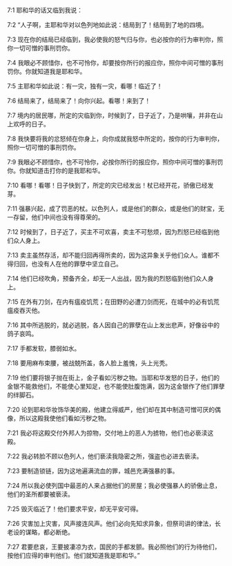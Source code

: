 <a id="1"></a>7:1  耶和华的话又临到我说：  

<a id="2"></a>7:2  “人子啊，主耶和华对以色列地如此说：结局到了！结局到了地的四境。  

<a id="3"></a>7:3  现在你的结局已经临到，我必使我的怒气归与你，也必按你的行为审判你，照你一切可憎的事刑罚你。  

<a id="4"></a>7:4  我眼必不顾惜你，也不可怜你，却要按你所行的报应你，照你中间可憎的事刑罚你。你就知道我是耶和华。  

<a id="5"></a>7:5  主耶和华如此说：有一灾，独有一灾，看哪！临近了！　  

<a id="6"></a>7:6  结局来了，结局来了！向你兴起。看哪！来到了！  

<a id="7"></a>7:7  境内的居民哪，所定的灾临到你，时候到了，日子近了，乃是哄嚷，并非在山上欢呼的日子。  

<a id="8"></a>7:8  我快要将我的忿怒倾在你身上，向你成就我怒中所定的，按你的行为审判你，照你一切可憎的事刑罚你。  

<a id="9"></a>7:9  我眼必不顾惜你，也不可怜你，必按你所行的报应你，照你中间可憎的事刑罚你。你就知道击打你的是我耶和华。  

<a id="10"></a>7:10  看哪！看哪！日子快到了，所定的灾已经发出！杖已经开花，骄傲已经发芽。  

<a id="11"></a>7:11  强暴兴起，成了罚恶的杖。以色列人，或是他们的群众，或是他们的财宝，无一存留，他们中间也没有得尊荣的。  

<a id="12"></a>7:12  时候到了，日子近了，买主不可欢喜，卖主不可愁烦，因为烈怒已经临到他们众人身上。  

<a id="13"></a>7:13  卖主虽然存活，却不能归回再得所卖的，因为这异象关乎他们众人。谁都不得归回，也没有人在他的罪孽中坚立自己。  

<a id="14"></a>7:14  他们已经吹角，预备齐全，却无一人出战，因为我的烈怒临到他们众人身上。  

<a id="15"></a>7:15  在外有刀剑，在内有瘟疫饥荒；在田野的必遭刀剑而死，在城中的必有饥荒瘟疫吞灭他。  

<a id="16"></a>7:16  其中所逃脱的，就必逃脱，各人因自己的罪孽在山上发出悲声，好像谷中的鸽子哀鸣。  

<a id="17"></a>7:17  手都发软，膝弱如水。  

<a id="18"></a>7:18  要用麻布束腰，被战兢所盖，各人脸上羞愧，头上光秃。  

<a id="19"></a>7:19  他们要将银子抛在街上，金子看如污秽之物。当耶和华发怒的日子，他们的金银不能救他们，不能使心里知足，也不能使肚腹饱满，因为这金银作了他们罪孽的绊脚石。  

<a id="20"></a>7:20  论到耶和华妆饰华美的殿，他建立得威严，他们却在其中制造可憎可厌的偶像，所以这殿我使他们看如污秽之物。  

<a id="21"></a>7:21  我必将这殿交付外邦人为掠物，交付地上的恶人为掳物，他们也必亵渎这殿。  

<a id="22"></a>7:22  我必转脸不顾以色列人，他们亵渎我隐密之所，强盗也必进去亵渎。  

<a id="23"></a>7:23  要制造锁链，因为这地遍满流血的罪，城邑充满强暴的事。  

<a id="24"></a>7:24  所以我必使列国中最恶的人来占据他们的房屋；我必使强暴人的骄傲止息，他们的圣所都要被亵渎。  

<a id="25"></a>7:25  毁灭临近了！他们要求平安，却无平安可得。  

<a id="26"></a>7:26  灾害加上灾害，风声接连风声。他们必向先知求异象，但祭司讲的律法，长老设的谋略，都必断绝。  

<a id="27"></a>7:27  君要悲哀，王要披凄凉为衣，国民的手都发颤。我必照他们的行为待他们，按他们应得的审判他们。他们就知道我是耶和华。”　　  
